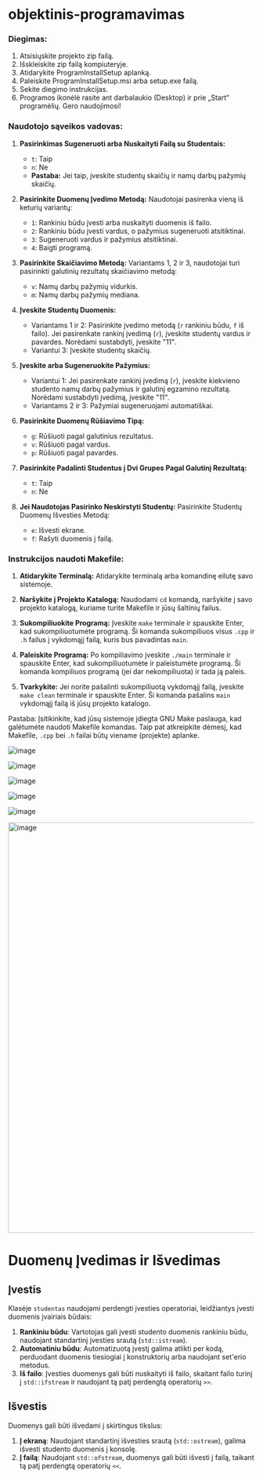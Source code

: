 # objektinis-programavimas
### Diegimas:
1. Atsisiųskite projekto zip failą.
2. Išskleiskite zip failą kompiuteryje.
3. Atidarykite ProgramInstallSetup aplanką.
4. Paleiskite ProgramInstallSetup.msi arba setup.exe failą.
5. Sekite diegimo instrukcijas.
6. Programos ikonėlė rasite ant darbalaukio (Desktop) ir prie „Start“ programėlių. Gero naudojimosi!
### Naudotojo sąveikos vadovas:

1. **Pasirinkimas Sugeneruoti arba Nuskaityti Failą su Studentais:**
   - `t`: Taip
   - `n`: Ne
   - **Pastaba:** Jei taip, įveskite studentų skaičių ir namų darbų pažymių skaičių.

2. **Pasirinkite Duomenų Įvedimo Metodą:**
   Naudotojai pasirenka vieną iš keturių variantų:
   - `1`: Rankiniu būdu įvesti arba nuskaityti duomenis iš failo.
   - `2`: Rankiniu būdu įvesti vardus, o pažymius sugeneruoti atsitiktinai.
   - `3`: Sugeneruoti vardus ir pažymius atsitiktinai.
   - `4`: Baigti programą.

3. **Pasirinkite Skaičiavimo Metodą:**
   Variantams 1, 2 ir 3, naudotojai turi pasirinkti galutinių rezultatų skaičiavimo metodą:
   - `v`: Namų darbų pažymių vidurkis.
   - `m`: Namų darbų pažymių mediana.

4. **Įveskite Studentų Duomenis:**
   - Variantams 1 ir 2: Pasirinkite įvedimo metodą (`r` rankiniu būdu, `f` iš failo). Jei pasirenkate rankinį įvedimą (`r`), įveskite studentų vardus ir pavardes. Norėdami sustabdyti, įveskite "11".
   - Variantui 3: Įveskite studentų skaičių.

5. **Įveskite arba Sugeneruokite Pažymius:**
   - Variantui 1: Jei pasirenkate rankinį įvedimą (`r`), įveskite kiekvieno studento namų darbų pažymius ir galutinį egzamino rezultatą. Norėdami sustabdyti įvedimą, įveskite "11".
   - Variantams 2 ir 3: Pažymiai sugeneruojami automatiškai.

6. **Pasirinkite Duomenų Rūšiavimo Tipą:**
   - `g`: Rūšiuoti pagal galutinius rezultatus.
   - `v`: Rūšiuoti pagal vardus.
   - `p`: Rūšiuoti pagal pavardes.

7. **Pasirinkite Padalinti Studentus į Dvi Grupes Pagal Galutinį Rezultatą:**
   - `t`: Taip
   - `n`: Ne

8. **Jei Naudotojas Pasirinko Neskirstyti Studentų:**
   Pasirinkite Studentų Duomenų Išvesties Metodą:
   - `e`: Išvesti ekrane.
   - `f`: Rašyti duomenis į failą.

### Instrukcijos naudoti Makefile:

1. **Atidarykite Terminalą:**
   Atidarykite terminalą arba komandinę eilutę savo sistemoje.

2. **Naršykite į Projekto Katalogą:**
   Naudodami `cd` komandą, naršykite į savo projekto katalogą, kuriame turite Makefile ir jūsų šaltinių failus.

3. **Sukompiliuokite Programą:**
   Įveskite `make` terminale ir spauskite Enter, kad sukompiliuotumėte programą. Ši komanda sukompiliuos visus `.cpp` ir `.h` failus į vykdomąjį failą, kuris bus pavadintas `main`.

4. **Paleiskite Programą:**
   Po kompiliavimo įveskite `./main` terminale ir spauskite Enter, kad sukompiliuotumėte ir paleistumėte programą. Ši komanda kompiliuos programą (jei dar nekompiliuota) ir tada ją paleis.

5. **Tvarkykite:**
   Jei norite pašalinti sukompiliuotą vykdomąjį failą, įveskite `make clean` terminale ir spauskite Enter. Ši komanda pašalins `main` vykdomąjį failą iš jūsų projekto katalogo.

Pastaba: Įsitikinkite, kad jūsų sistemoje įdiegta GNU Make paslauga, kad galėtumėte naudoti Makefile komandas. Taip pat atkreipkite dėmesį, kad Makefile, `.cpp` bei `.h` failai būtų viename (projekte) aplanke.

![image](https://github.com/RokGis/antra-uzd/assets/147180109/833d2f67-f0d1-4b6e-affe-46d7bfba3df9)

![image](https://github.com/RokGis/antra-uzd/assets/147180109/bf1db5bb-9c75-438b-afa8-e2e74fde9dfe)

![image](https://github.com/RokGis/antra-uzd/assets/147180109/28a4c4c1-2a30-4515-b291-972d9ec3e3e7)

![image](https://github.com/RokGis/antra-uzd/assets/147180109/1dfb0a65-3f4c-4dd4-a183-fcaf34827e60)

![image](https://github.com/RokGis/antra-uzd/assets/147180109/496c428d-85eb-44f8-bb2e-87f3257c970a)

<img width="837" alt="image" src="https://github.com/RokGis/antra-uzd/assets/147180109/6f98a71f-cabd-4091-a07f-426e74a93cc0">


# Duomenų Įvedimas ir Išvedimas

## Įvestis

Klasėje `studentas` naudojami perdengti įvesties operatoriai, leidžiantys įvesti duomenis įvairiais būdais:

1. **Rankiniu būdu**: Vartotojas gali įvesti studento duomenis rankiniu būdu, naudojant standartinį įvesties srautą (`std::istream`).
2. **Automatiniu būdu**: Automatizuotą įvestį galima atlikti per kodą, perduodant duomenis tiesiogiai į konstruktorių arba naudojant set'erio metodus.
3. **Iš failo**: Įvesties duomenys gali būti nuskaityti iš failo, skaitant failo turinį į `std::ifstream` ir naudojant tą patį perdengtą operatorių `>>`.

## Išvestis

Duomenys gali būti išvedami į skirtingus tikslus:

1. **Į ekraną**: Naudojant standartinį išvesties srautą (`std::ostream`), galima išvesti studento duomenis į konsolę.
2. **Į failą**: Naudojant `std::ofstream`, duomenys gali būti išvesti į failą, taikant tą patį perdengtą operatorių `<<`.

